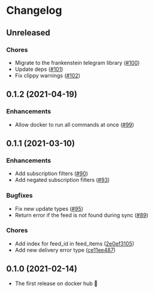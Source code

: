 # Changelog

## Unreleased

### Chores

- Migrate to the frankenstein telegram library ([#100](https://github.com/ayrat555/el_monitorro/pull/100))
- Update deps ([#101](https://github.com/ayrat555/el_monitorro/pull/101))
- Fix clippy warnings ([#102](https://github.com/ayrat555/el_monitorro/pull/102))

## 0.1.2 (2021-04-19)

### Enhancements

- Allow docker to run all commands at once ([#99](https://github.com/ayrat555/el_monitorro/pull/99))

## 0.1.1 (2021-03-10)

### Enhancements

- Add subscription filters ([#90](https://github.com/ayrat555/el_monitorro/pull/90))
- Add negated subscription filters ([#93](https://github.com/ayrat555/el_monitorro/pull/93))

### Bugfixes

- Fix new update types ([#95](https://github.com/ayrat555/el_monitorro/pull/95))
- Return error if the feed is not found during sync ([#89](https://github.com/ayrat555/el_monitorro/pull/89))

### Chores

- Add index for feed_id in feed_items ([2e0ef3105](https://github.com/ayrat555/el_monitorro/commit/2e0ef310528ff050eb8786d561171a709940f6c6))
- Add new delivery error type ([ce11ee487](https://github.com/ayrat555/el_monitorro/commit/ce11ee487f89f123efb98390f1159d2ea54e9e47))

## 0.1.0 (2021-02-14)

- The first release on docker hub :tada:
